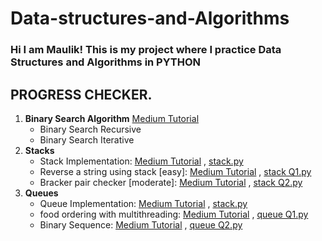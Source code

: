 # Data-structures-and-Algorithms

### Hi I am Maulik! This is my project where I practice Data Structures and Algorithms in PYTHON

## PROGRESS CHECKER.

<p>
<ol>
    <!-- 1. BINARY SEARCH -->
    <li>
    <b>Binary Search Algorithm</b> 
    <a href="https://medium.com/@maulikchopra/how-to-implement-binary-search-in-python-binary-search-code-with-recursion-and-iteration-cd03567cf70e">
    Medium Tutorial</a>
       <ul>
            <li>Binary Search Recursive</li>
            <li>Binary Search Iterative</li>
        </ul>
    </li>
    <!-- 2. STACKS -->
    <li>
    <b>Stacks</b>
        <ul>
            <li>Stack Implementation:
            <a href="https://medium.com/@maulikchopra/how-to-implement-a-stack-class-and-deque-python-data-structures-and-algorithm-5aa601f2d063">Medium Tutorial</a>
            ,
            <a href="stacks and queues/stack.py">stack.py</a>
            </li>
            <li>Reverse a string using stack [easy]:
            <a href="https://medium.com/@maulikchopra">Medium Tutorial</a>
            ,
            <a href="stacks and queues/stack Q1.py">
            stack Q1.py</a>
            </li>
            <li>Bracker pair checker [moderate]:
            <a href="https://medium.com/@maulikchopra">Medium Tutorial</a>
            ,
            <a href="stacks and queues/stack Q2.py">
            stack Q2.py</a>
            </li>
        </ul>
    </li>
    <!-- 3. QUEUES -->
    <li>
    <b>Queues</b>
        <ul>
            <li>Queue Implementation:
            <a href="https://medium.com/@maulikchopra">Medium Tutorial</a>
            ,
            <a href="stacks and queues/queue.py">stack.py</a>
            </li>
            <li>food ordering with multithreading:
            <a href="https://medium.com/@maulikchopra">Medium Tutorial</a>
            ,
            <a href="stacks and queues/queue Q1.py">
            queue Q1.py</a>
            </li>
            <li>Binary Sequence:
            <a href="https://medium.com/@maulikchopra">Medium Tutorial</a>
            ,
            <a href="stacks and queues/queue Q2.py">
            queue Q2.py</a>
            </li>
        </ul>
    </li>
</ol>
</p>
